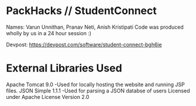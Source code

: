 # PackHacks // StudentConnect
Names: Varun Unnithan, Pranav Neti, Anish Kristipati
Code was produced wholly by us in a 24 hour session :)

Devpost: https://devpost.com/software/student-connect-bgh6ie

# External Libraries Used
Apache Tomcat 9.0
-Used for locally hosting the website and running JSP files.
JSON Simple 1.1.1
-Used for parsing a JSON databse of users
Licensed under Apache License Version 2.0
